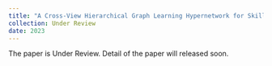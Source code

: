 ```yaml
---
title: "A Cross-View Hierarchical Graph Learning Hypernetwork for Skill Demand-Supply Joint Prediction"
collection: Under Review
date: 2023
---
```

The paper is Under Review. Detail of the paper will released soon.
